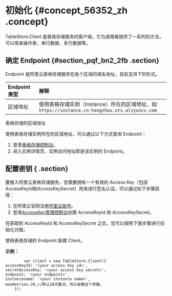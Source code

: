 # 初始化 {#concept_56352_zh .concept}

TableStore.Client 是表格存储服务的客户端，它为调用者提供了一系列的方法，可以用来操作表、单行数据、多行数据等。

## 确定 Endpoint {#section_pqf_bn2_2fb .section}

Endpoint 是阿里云表格存储服务在各个区域的域名地址，目前支持下列形式。

|Endpoint类型|解释|
|:---------|:-|
|区域地址|使用表格存储实例（Instance）所在的区域地址，如 `https://instance.cn-hangzhou.ots.aliyuncs.com` |

表格存储的区域地址

使用表格存储实例所在的区域地址，可以通过以下方式查询 Endpoint：

1.  登录[表格存储控制台](https://ots.console.aliyun.com)。
2.  进入实例详情页，实例访问地址即是该实例的 Endpoint。

## 配置密钥 { .section}

要接入阿里云表格存储服务，您需要拥有一个有效的 Access Key（包括AccessKeyId和AccessKeySecret）用来进行签名认证。可以通过如下步骤获得：

1.  在阿里云官网注册[阿里云账号](https://account-intl.aliyun.com/register/intl_register.htm)。
2.  登录[AccessKey管理控制台](https://ak-console.aliyun.com/#/accesskey)创建 AccessKeyId 和 AccessKeySecret。

在获取到 AccessKeyId 和 AccessKeySecret 之后，您可以按照下面步骤进行初始化对接。

使用表格存储的 Endpoint 新建 Client。

 **示例：** 

```
		var client = new TableStore.Client({
accessKeyId: '<your access key id>',
secretAccessKey: '<your access key secret>',
endpoint: '<your endpoint>',
instancename: '<your instance name>',
maxRetries:20,//默认20次重试，可以省略这个参数。
	});

```

